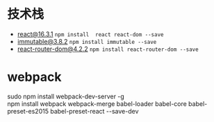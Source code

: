 # 技术栈
+ react@16.3.1  `npm install  react react-dom --save`  
+ immutable@3.8.2 `npm install immutable --save`  
+ react-router-dom@4.2.2 `npm install react-router-dom --save`  



# webpack
sudo npm install webpack-dev-server -g  
npm install webpack webpack-merge babel-loader babel-core babel-preset-es2015 babel-preset-react  --save-dev  




